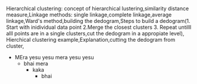 Hierarchical clustering: concept of hierarchical lustering,similarity distance measure,Linkage methods: single linkage,complete linkage,average linkage,Ward's method,building the 
dedogram,Steps to build a dedogram(1. Start with inidividual data point 2.Merge the closest clusters 3. Repeat untilll alll points are in a single clusters,cut the dedogram in a appropiate level),
Hierchical clustering example,Explanation,cutting the dedogram from cluster,


- MEra yesu yesu mera yesu yesu
  - bhai mera
      - kaka
        - bhai
